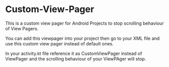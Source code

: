 # Custom-View-Pager

This is a custom view pager for Android Projects to stop scrolling behaviour of View Pagers.

You can add this viewpager into your project then go to your XML file and use this custom view pager instead of default ones.

In your activity.kt file reference it as CustomViewPager instead of ViewPager and the scrolling behaviour of your ViewPAger will stop.
